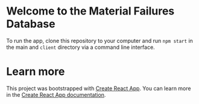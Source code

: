 # Welcome to the Material Failures Database

To run the app, clone this repository to your computer and run `npm start` in the main and `client` directory via a command line interface.

# Learn more

This project was bootstrapped with [Create React App](https://github.com/facebook/create-react-app).
You can learn more in the [Create React App documentation](https://facebook.github.io/create-react-app/docs/getting-started).

